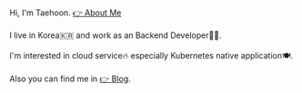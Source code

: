 Hi, I'm Taehoon.  [👉 About Me](https://labbehind.notion.site/3f9d1fcf7f384b4e8145258fcef32a94)
<br><br>
I live in Korea🇰🇷 and work as an Backend Developer👨‍💻.
<br><br>
I'm interested in cloud service🔥 especially Kubernetes native application🍽️.
<br><br>
Also you can find me in [👉 Blog](https://blog.labbehind.com/).
<br><br>

<!--
`📆 2021.07.18`  
I read articles and opinions in dev community about `#performance` `#multi/single` `#thred` `#process` `#parallelism` `#concurrency`.  
But It is hard to understand and I feel like I didn’t know many things about that.  
So.. I just trying to study the keywords more deeper.
-->
